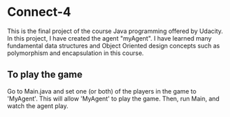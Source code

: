 # Connect-4

This is the final project of the course Java programming offered by Udacity.  In this project, I have created the agent "myAgent".
I have learned many fundamental data structures and Object Oriented design concepts such as polymorphism and encapsulation
in this course.
## To play the game
 Go to Main.java and set one (or both) of the players in the game to 'MyAgent'. This will allow 'MyAgent' to play the game. Then, run Main, and watch the agent play.
